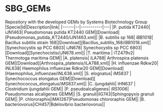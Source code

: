 # SBG_GEMs
Repository with the developed GEMs by Systems Biotechnology Group
|Specie|Id|Description|link|
|------|--|-----------|---|
|P. putida KT2440| iJN1463| Pseudomonas putida KT2440 GEM|[Download][Pseudomonas_putida_KT2440/iJN1463.xml]|
|B. subtilis sp 168| iBB1018| Bacillus subtilis strain 168|[Download][Bacillus_subtilis_168/iBB1018.xml]|
|Synechocystis sp PCC 6803| iJN678| Synechocystis sp PCC 6803|[Download][Synechocistis/iJN678.xml]|
|T. maritima | iTZ479v2| Thermotoga maritima GEM||
|A. platensis| iLA788| Arthrospira platensis GEM|[Download][Arthrospira_platensis/iLA788.xml]|
|H. influenzae Rdkw20| iNL638| Haemophilus influenzae Rdkw20 GEM|[Download][Haemophilus_influenzae/iNL638.xml]|
|S. elognatus| iMS837 | Synechococcus elongatus GEM|[Download][ Synechococcus_elongatus/iMS837.xml]|
|C. ijungdahlii| iHN637 | Clostridium ijungdahlii GEM||
|P. pseudoalcaligenes| iRS1006| Pseudomonas alcaligenes GEMM||
|S. granuli|iIG743|Sphingopyxis granuli GEM||
|P. chlororaphis|iMA1267|Pseudomonas chlororaphis GEM||
|B. bacteriovorus|iCH457|Bdelovibrio bacteriovorus||
